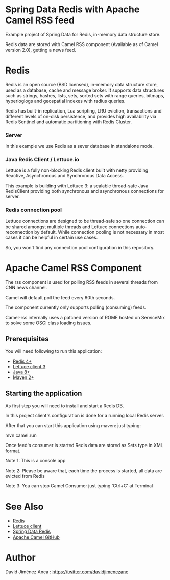 ﻿# Spring Data Redis with Apache Camel RSS feed

Example project of Spring Data for Redis, in-memory data structure store.

Redis data are stored with Camel RSS component (Available as of Camel version 2.0), getting a news feed.

# Redis

Redis is an open source (BSD licensed), in-memory data structure store, used as a database, cache and message broker. It supports data structures such as strings, hashes, lists, sets, sorted sets with range queries, bitmaps, hyperloglogs and geospatial indexes with radius queries. 

Redis has built-in replication, Lua scripting, LRU eviction, transactions and different levels of on-disk persistence, and provides high availability via Redis Sentinel and automatic partitioning with Redis Cluster.

### Server

In this example we use Redis as a sever database in standalone mode.

### Java Redis Client / Lettuce.io

Lettuce is a fully non-blocking Redis client built with netty providing Reactive, Asynchronous and Synchronous Data Access. 

This example is building with Lettuce 3: a scalable thread-safe Java RedisClient providing both synchronous and asynchronous connections for server.

### Redis connection pool

Lettuce connections are designed to be thread-safe so one connection can be shared amongst multiple threads and Lettuce connections auto-reconnection by default. While connection pooling is not necessary in most cases it can be helpful in certain use cases.

So, you won't find any connection pool configuration in this repository.


# Apache Camel RSS Component

The rss component is used for polling RSS feeds in several threads from CNN news channel. 

Camel will default poll the feed every 60th seconds.

The component currently only supports polling (consuming) feeds.

Camel-rss internally uses a patched version of ROME hosted on ServiceMix to solve some OSGi class loading issues.


## Prerequisites

You will need following to run this application:

- [Redis 4+](https://redis.io/download)
- [Lettuce client 3](https://lettuce.io/lettuce-3/release/api/)
- [Java 8+](http://www.oracle.com/technetwork/java/javase/downloads/index.html)
- [Maven 2+](https://maven.apache.org/)

## Starting the application

As first step you will need to install and start a Redis DB. 

In this project client's configuration is done for a running local Redis server.

After that you can start this application using maven: just typing:

mvn camel:run

Once feed's consumer is started Redis data are stored as Sets type in XML format.

Note 1: This is a console app

Note 2: Please be aware that, each time the process is started, all data are evicted from Redis

Note 3: You can stop Camel Consumer just typing 'Ctrl+C' at Terminal


# See Also

- [Redis](https://redis.io)
- [Lettuce client](https://lettuce.io)
- [Spring Data Redis](https://projects.spring.io/spring-data-redis/)
- [Apache Camel GitHub](https://github.com/apache/camel)


# Author

David Jiménez Anca : https://twitter.com/davidjimenezanc


